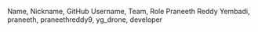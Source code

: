 Name, Nickname, GitHub Username, Team, Role
Praneeth Reddy Yembadi, praneeth, praneethreddy9, yg_drone, developer
